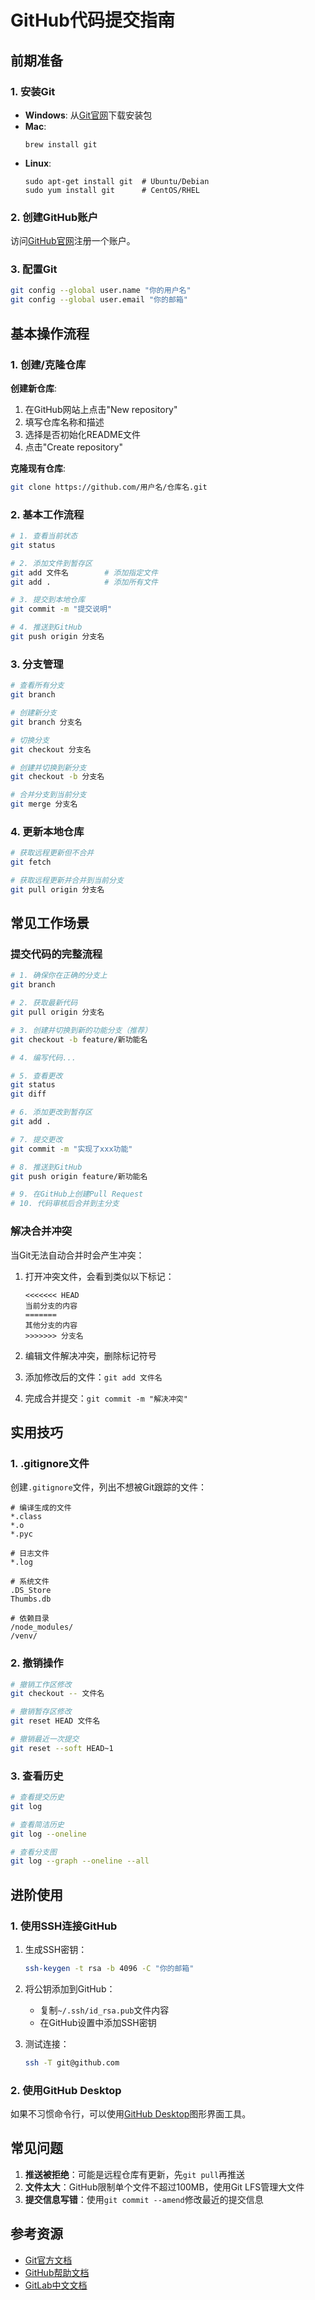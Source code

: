 # GitHub代码提交指南

## 前期准备

### 1. 安装Git

- **Windows**: 从[Git官网](https://git-scm.com/download/win)下载安装包
- **Mac**: 
  ```
  brew install git
  ```
- **Linux**: 
  ```
  sudo apt-get install git  # Ubuntu/Debian
  sudo yum install git      # CentOS/RHEL
  ```

### 2. 创建GitHub账户

访问[GitHub官网](https://github.com/)注册一个账户。

### 3. 配置Git

```bash
git config --global user.name "你的用户名"
git config --global user.email "你的邮箱"
```

## 基本操作流程

### 1. 创建/克隆仓库

**创建新仓库**:
1. 在GitHub网站上点击"New repository"
2. 填写仓库名称和描述
3. 选择是否初始化README文件
4. 点击"Create repository"

**克隆现有仓库**:
```bash
git clone https://github.com/用户名/仓库名.git
```

### 2. 基本工作流程

```bash
# 1. 查看当前状态
git status

# 2. 添加文件到暂存区
git add 文件名        # 添加指定文件
git add .            # 添加所有文件

# 3. 提交到本地仓库
git commit -m "提交说明"

# 4. 推送到GitHub
git push origin 分支名
```

### 3. 分支管理

```bash
# 查看所有分支
git branch

# 创建新分支
git branch 分支名

# 切换分支
git checkout 分支名

# 创建并切换到新分支
git checkout -b 分支名

# 合并分支到当前分支
git merge 分支名
```

### 4. 更新本地仓库

```bash
# 获取远程更新但不合并
git fetch

# 获取远程更新并合并到当前分支
git pull origin 分支名
```

## 常见工作场景

### 提交代码的完整流程

```bash
# 1. 确保你在正确的分支上
git branch

# 2. 获取最新代码
git pull origin 分支名

# 3. 创建并切换到新的功能分支（推荐）
git checkout -b feature/新功能名

# 4. 编写代码...

# 5. 查看更改
git status
git diff

# 6. 添加更改到暂存区
git add .

# 7. 提交更改
git commit -m "实现了xxx功能"

# 8. 推送到GitHub
git push origin feature/新功能名

# 9. 在GitHub上创建Pull Request
# 10. 代码审核后合并到主分支
```

### 解决合并冲突

当Git无法自动合并时会产生冲突：

1. 打开冲突文件，会看到类似以下标记：
   ```
   <<<<<<< HEAD
   当前分支的内容
   =======
   其他分支的内容
   >>>>>>> 分支名
   ```

2. 编辑文件解决冲突，删除标记符号
3. 添加修改后的文件：`git add 文件名`
4. 完成合并提交：`git commit -m "解决冲突"`

## 实用技巧

### 1. .gitignore文件

创建`.gitignore`文件，列出不想被Git跟踪的文件：

```
# 编译生成的文件
*.class
*.o
*.pyc

# 日志文件
*.log

# 系统文件
.DS_Store
Thumbs.db

# 依赖目录
/node_modules/
/venv/
```

### 2. 撤销操作

```bash
# 撤销工作区修改
git checkout -- 文件名

# 撤销暂存区修改
git reset HEAD 文件名

# 撤销最近一次提交
git reset --soft HEAD~1
```

### 3. 查看历史

```bash
# 查看提交历史
git log

# 查看简洁历史
git log --oneline

# 查看分支图
git log --graph --oneline --all
```

## 进阶使用

### 1. 使用SSH连接GitHub

1. 生成SSH密钥：
   ```bash
   ssh-keygen -t rsa -b 4096 -C "你的邮箱"
   ```

2. 将公钥添加到GitHub：
   - 复制`~/.ssh/id_rsa.pub`文件内容
   - 在GitHub设置中添加SSH密钥

3. 测试连接：
   ```bash
   ssh -T git@github.com
   ```

### 2. 使用GitHub Desktop

如果不习惯命令行，可以使用[GitHub Desktop](https://desktop.github.com/)图形界面工具。

## 常见问题

1. **推送被拒绝**：可能是远程仓库有更新，先`git pull`再推送
2. **文件太大**：GitHub限制单个文件不超过100MB，使用Git LFS管理大文件
3. **提交信息写错**：使用`git commit --amend`修改最近的提交信息

## 参考资源

- [Git官方文档](https://git-scm.com/doc)
- [GitHub帮助文档](https://docs.github.com/cn)
- [GitLab中文文档](https://docs.gitlab.cn/) 